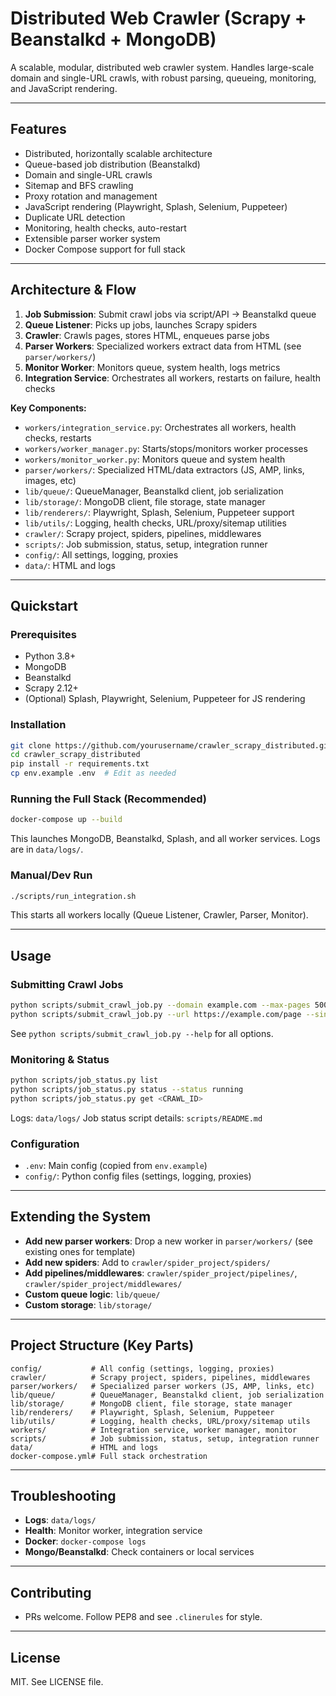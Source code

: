 # Distributed Web Crawler (Scrapy + Beanstalkd + MongoDB)

A scalable, modular, distributed web crawler system. Handles large-scale domain and single-URL crawls, with robust parsing, queueing, monitoring, and JavaScript rendering.

---

## Features
- Distributed, horizontally scalable architecture
- Queue-based job distribution (Beanstalkd)
- Domain and single-URL crawls
- Sitemap and BFS crawling
- Proxy rotation and management
- JavaScript rendering (Playwright, Splash, Selenium, Puppeteer)
- Duplicate URL detection
- Monitoring, health checks, auto-restart
- Extensible parser worker system
- Docker Compose support for full stack

---

## Architecture & Flow

1. **Job Submission**: Submit crawl jobs via script/API → Beanstalkd queue
2. **Queue Listener**: Picks up jobs, launches Scrapy spiders
3. **Crawler**: Crawls pages, stores HTML, enqueues parse jobs
4. **Parser Workers**: Specialized workers extract data from HTML (see `parser/workers/`)
5. **Monitor Worker**: Monitors queue, system health, logs metrics
6. **Integration Service**: Orchestrates all workers, restarts on failure, health checks

**Key Components:**
- `workers/integration_service.py`: Orchestrates all workers, health checks, restarts
- `workers/worker_manager.py`: Starts/stops/monitors worker processes
- `workers/monitor_worker.py`: Monitors queue and system health
- `parser/workers/`: Specialized HTML/data extractors (JS, AMP, links, images, etc)
- `lib/queue/`: QueueManager, Beanstalkd client, job serialization
- `lib/storage/`: MongoDB client, file storage, state manager
- `lib/renderers/`: Playwright, Splash, Selenium, Puppeteer support
- `lib/utils/`: Logging, health checks, URL/proxy/sitemap utilities
- `crawler/`: Scrapy project, spiders, pipelines, middlewares
- `scripts/`: Job submission, status, setup, integration runner
- `config/`: All settings, logging, proxies
- `data/`: HTML and logs

---

## Quickstart

### Prerequisites
- Python 3.8+
- MongoDB
- Beanstalkd
- Scrapy 2.12+
- (Optional) Splash, Playwright, Selenium, Puppeteer for JS rendering

### Installation
```bash
git clone https://github.com/yourusername/crawler_scrapy_distributed.git
cd crawler_scrapy_distributed
pip install -r requirements.txt
cp env.example .env  # Edit as needed
```

### Running the Full Stack (Recommended)
```bash
docker-compose up --build
```
This launches MongoDB, Beanstalkd, Splash, and all worker services. Logs are in `data/logs/`.

### Manual/Dev Run
```bash
./scripts/run_integration.sh
```
This starts all workers locally (Queue Listener, Crawler, Parser, Monitor).

---

## Usage

### Submitting Crawl Jobs
```bash
python scripts/submit_crawl_job.py --domain example.com --max-pages 500 --use-sitemap
python scripts/submit_crawl_job.py --url https://example.com/page --single-url
```
See `python scripts/submit_crawl_job.py --help` for all options.

### Monitoring & Status
```bash
python scripts/job_status.py list
python scripts/job_status.py status --status running
python scripts/job_status.py get <CRAWL_ID>
```
Logs: `data/logs/`
Job status script details: `scripts/README.md`

### Configuration
- `.env`: Main config (copied from `env.example`)
- `config/`: Python config files (settings, logging, proxies)

---

## Extending the System
- **Add new parser workers**: Drop a new worker in `parser/workers/` (see existing ones for template)
- **Add new spiders**: Add to `crawler/spider_project/spiders/`
- **Add pipelines/middlewares**: `crawler/spider_project/pipelines/`, `crawler/spider_project/middlewares/`
- **Custom queue logic**: `lib/queue/`
- **Custom storage**: `lib/storage/`

---

## Project Structure (Key Parts)

```
config/           # All config (settings, logging, proxies)
crawler/          # Scrapy project, spiders, pipelines, middlewares
parser/workers/   # Specialized parser workers (JS, AMP, links, etc)
lib/queue/        # QueueManager, Beanstalkd client, job serialization
lib/storage/      # MongoDB client, file storage, state manager
lib/renderers/    # Playwright, Splash, Selenium, Puppeteer
lib/utils/        # Logging, health checks, URL/proxy/sitemap utils
workers/          # Integration service, worker manager, monitor
scripts/          # Job submission, status, setup, integration runner
data/             # HTML and logs
docker-compose.yml# Full stack orchestration
```

---

## Troubleshooting
- **Logs**: `data/logs/`
- **Health**: Monitor worker, integration service
- **Docker**: `docker-compose logs`
- **Mongo/Beanstalkd**: Check containers or local services

---

## Contributing
- PRs welcome. Follow PEP8 and see `.clinerules` for style.

---

## License
MIT. See LICENSE file.